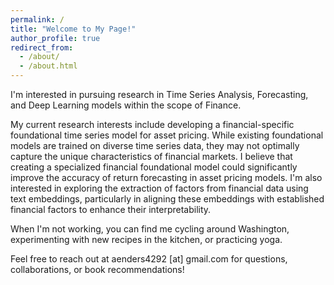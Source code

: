```yaml
---
permalink: /
title: "Welcome to My Page!"
author_profile: true
redirect_from: 
  - /about/
  - /about.html
---
```


I'm interested in pursuing research in Time Series Analysis, Forecasting, and Deep Learning models within the scope of Finance.

My current research interests include developing a financial-specific foundational time series model for asset pricing. While existing foundational models are trained on diverse time series data, they may not optimally capture the unique characteristics of financial markets. I believe that creating a specialized financial foundational model could significantly improve the accuracy of return forecasting in asset pricing models. I'm also interested in exploring the extraction of factors from financial data using text embeddings, particularly in aligning these embeddings with established financial factors to enhance their interpretability.

When I'm not working, you can find me cycling around Washington, experimenting with new recipes in the kitchen, or practicing yoga.

Feel free to reach out at aenders4292 [at] gmail.com for questions, collaborations, or book recommendations!


